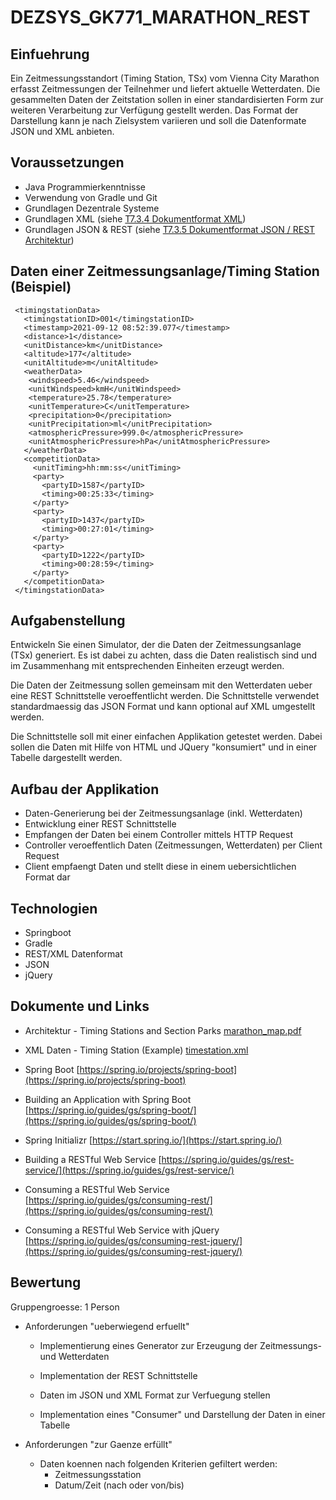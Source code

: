 # DEZSYS_GK771_MARATHON_REST

## Einfuehrung

Ein Zeitmessungsstandort (Timing Station, TSx) vom Vienna City Marathon erfasst Zeitmessungen der Teilnehmer und liefert aktuelle Wetterdaten. Die gesammelten Daten der Zeitstation sollen in einer standardisierten Form zur weiteren Verarbeitung zur Verfügung gestellt werden. Das Format der Darstellung kann je nach Zielsystem variieren und soll die Datenformate JSON und XML anbieten.

## Voraussetzungen

*   Java Programmierkenntnisse
*   Verwendung von Gradle und Git
*   Grundlagen Dezentrale Systeme
*   Grundlagen XML (siehe [T7.3.4 Dokumentformat XML](https://elearning.tgm.ac.at/mod/resource/view.php?id=75247&redirect=1))
*   Grundlagen JSON & REST (siehe [T7.3.5 Dokumentformat JSON / REST Architektur](https://elearning.tgm.ac.at/mod/resource/view.php?id=75246&redirect=1))

## Daten einer Zeitmessungsanlage/Timing Station (Beispiel)

```
 <timingstationData>
   <timingstationID>001</timingstationID>
   <timestamp>2021-09-12 08:52:39.077</timestamp>
   <distance>1</distance>
   <unitDistance>km</unitDistance>
   <altitude>177</altitude>
   <unitAltitude>m</unitAltitude>
   <weatherData>
    <windspeed>5.46</windspeed>
    <unitWindspeed>kmH</unitWindspeed>
    <temperature>25.78</temperature>
    <unitTemperature>C</unitTemperature>
    <precipitation>0</precipitation>
    <unitPrecipitation>ml</unitPrecipitation>
    <atmosphericPressure>999.0</atmosphericPressure>
    <unitAtmosphericPressure>hPa</unitAtmosphericPressure>
   </weatherData>
   <competitionData>
     <unitTiming>hh:mm:ss</unitTiming>
     <party>
       <partyID>1587</partyID>
       <timing>00:25:33</timing>
     </party>
     <party>
       <partyID>1437</partyID>
       <timing>00:27:01</timing>
     </party>
     <party>
       <partyID>1222</partyID>
       <timing>00:28:59</timing>
     </party>
   </competitionData>
 </timingstationData>
```


## Aufgabenstellung

Entwickeln Sie einen Simulator, der die Daten der Zeitmessungsanlage (TSx) generiert. Es ist dabei zu achten, dass die Daten realistisch sind und im Zusammenhang mit entsprechenden Einheiten erzeugt werden.

Die Daten der Zeitmessung sollen gemeinsam mit den Wetterdaten ueber eine REST Schnittstelle veroeffentlicht werden. Die Schnittstelle verwendet standardmaessig das JSON Format und kann optional auf XML umgestellt werden.

Die Schnittstelle soll mit einer einfachen Applikation getestet werden. Dabei sollen die Daten mit Hilfe von HTML und JQuery "konsumiert" und in einer Tabelle dargestellt werden.

## Aufbau der Applikation

*   Daten-Generierung bei der Zeitmessungsanlage (inkl. Wetterdaten)
*   Entwicklung einer REST Schnittstelle
*   Empfangen der Daten bei einem Controller mittels HTTP Request
*   Controller veroeffentlich Daten (Zeitmessungen, Wetterdaten) per Client Request
*   Client empfaengt Daten und stellt diese in einem uebersichtlichen Format dar

## Technologien

*   Springboot
*   Gradle
*   REST/XML Datenformat
*   JSON
*   jQuery

## Dokumente und Links

* Architektur - Timing Stations and Section Parks
[marathon_map.pdf](marathon_map.pdf)

* XML Daten - Timing Station (Example)
[timestation.xml](timestation.xml)

* Spring Boot
[https://spring.io/projects/spring-boot](https://spring.io/projects/spring-boot)

* Building an Application with Spring Boot
[https://spring.io/guides/gs/spring-boot/](https://spring.io/guides/gs/spring-boot/)

* Spring Initializr
[https://start.spring.io/](https://start.spring.io/)

* Building a RESTful Web Service
[https://spring.io/guides/gs/rest-service/](https://spring.io/guides/gs/rest-service/)

* Consuming a RESTful Web Service
[https://spring.io/guides/gs/consuming-rest/](https://spring.io/guides/gs/consuming-rest/)

* Consuming a RESTful Web Service with jQuery
[https://spring.io/guides/gs/consuming-rest-jquery/](https://spring.io/guides/gs/consuming-rest-jquery/)

## Bewertung

Gruppengroesse: 1 Person

* Anforderungen "ueberwiegend erfuellt"

  - Implementierung eines Generator zur Erzeugung der Zeitmessungs- und Wetterdaten

  - Implementation der REST Schnittstelle

  - Daten im JSON und XML Format zur Verfuegung stellen

  - Implementation eines "Consumer" und Darstellung der Daten in einer Tabelle

* Anforderungen "zur Gaenze erfüllt"

  - Daten koennen nach folgenden Kriterien gefiltert werden:
    - Zeitmessungsstation
    - Datum/Zeit (nach oder von/bis)
